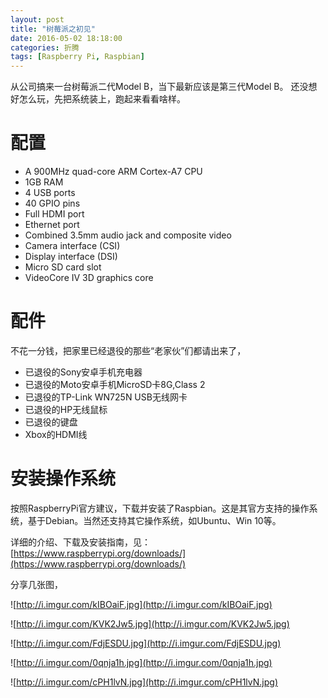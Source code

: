```yaml
---
layout: post
title: "树莓派之初见"
date: 2016-05-02 18:18:00
categories: 折腾
tags: [Raspberry Pi, Raspbian]
---
```


从公司搞来一台树莓派二代Model B，当下最新应该是第三代Model B。
还没想好怎么玩，先把系统装上，跑起来看看啥样。

<!-- more -->

# 配置

* A 900MHz quad-core ARM Cortex-A7 CPU
* 1GB RAM
* 4 USB ports
* 40 GPIO pins
* Full HDMI port
* Ethernet port
* Combined 3.5mm audio jack and composite video
* Camera interface (CSI)
* Display interface (DSI)
* Micro SD card slot
* VideoCore IV 3D graphics core

# 配件

不花一分钱，把家里已经退役的那些“老家伙”们都请出来了，

* 已退役的Sony安卓手机充电器
* 已退役的Moto安卓手机MicroSD卡8G,Class 2
* 已退役的TP-Link WN725N USB无线网卡
* 已退役的HP无线鼠标
* 已退役的键盘
* Xbox的HDMI线

# 安装操作系统

按照RaspberryPi官方建议，下载并安装了Raspbian。这是其官方支持的操作系统，基于Debian。当然还支持其它操作系统，如Ubuntu、Win 10等。

详细的介绍、下载及安装指南，见：
[https://www.raspberrypi.org/downloads/](https://www.raspberrypi.org/downloads/)

分享几张图，

![http://i.imgur.com/kIBOaiF.jpg](http://i.imgur.com/kIBOaiF.jpg)

![http://i.imgur.com/KVK2Jw5.jpg](http://i.imgur.com/KVK2Jw5.jpg)

![http://i.imgur.com/FdjESDU.jpg](http://i.imgur.com/FdjESDU.jpg)

![http://i.imgur.com/0qnja1h.jpg](http://i.imgur.com/0qnja1h.jpg)

![http://i.imgur.com/cPH1lvN.jpg](http://i.imgur.com/cPH1lvN.jpg)
